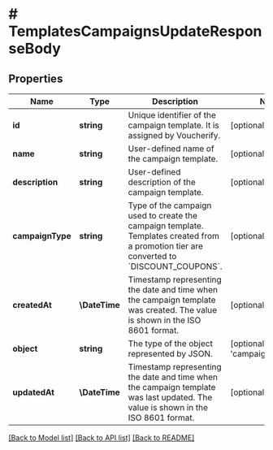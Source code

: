 # # TemplatesCampaignsUpdateResponseBody

## Properties

Name | Type | Description | Notes
------------ | ------------- | ------------- | -------------
**id** | **string** | Unique identifier of the campaign template. It is assigned by Voucherify. | [optional]
**name** | **string** | User-defined name of the campaign template. | [optional]
**description** | **string** | User-defined description of the campaign template. | [optional]
**campaignType** | **string** | Type of the campaign used to create the campaign template. Templates created from a promotion tier are converted to &#x60;DISCOUNT_COUPONS&#x60;. | [optional]
**createdAt** | **\DateTime** | Timestamp representing the date and time when the campaign template was created. The value is shown in the ISO 8601 format. | [optional]
**object** | **string** | The type of the object represented by JSON. | [optional] [default to 'campaign_template']
**updatedAt** | **\DateTime** | Timestamp representing the date and time when the campaign template was last updated. The value is shown in the ISO 8601 format. | [optional]

[[Back to Model list]](../../README.md#models) [[Back to API list]](../../README.md#endpoints) [[Back to README]](../../README.md)
